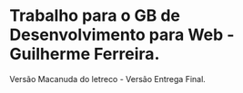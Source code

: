 # Trabalho para o GB de Desenvolvimento para Web - Guilherme Ferreira.

Versão Macanuda do letreco - Versão Entrega Final.

